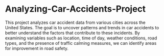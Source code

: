 # Analyzing-Car-Accidents-Project
This project analyzes car accident data from various cities across the United States. The goal is to uncover patterns and trends in car accidents to better understand the factors that contribute to these incidents. By examining variables such as location, time of day, weather conditions, road types, and the presence of traffic calming measures, we can identify areas for improvement in road safety.
